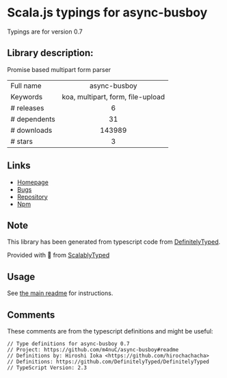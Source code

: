 
# Scala.js typings for async-busboy

Typings are for version 0.7

## Library description:
Promise based multipart form parser

|                    |                 |
| ------------------ | :-------------: |
| Full name          | async-busboy |
| Keywords           | koa, multipart, form, file-upload |
| # releases         | 6 |
| # dependents       | 31 |
| # downloads        | 143989 |
| # stars            | 3 |

## Links
- [Homepage](https://github.com/m4nuC/async-busboy#readme)
- [Bugs](https://github.com/m4nuC/async-busboy/issues)
- [Repository](https://github.com/m4nuC/async-busboy)
- [Npm](https://www.npmjs.com/package/async-busboy)
    


## Note
This library has been generated from typescript code from [DefinitelyTyped](https://definitelytyped.org).

Provided with :purple_heart: from [ScalablyTyped](https://github.com/oyvindberg/ScalablyTyped)

## Usage
See [the main readme](../../readme.md) for instructions.

## Comments

These comments are from the typescript definitions and might be useful:
```
// Type definitions for async-busboy 0.7
// Project: https://github.com/m4nuC/async-busboy#readme
// Definitions by: Hiroshi Ioka <https://github.com/hirochachacha>
// Definitions: https://github.com/DefinitelyTyped/DefinitelyTyped
// TypeScript Version: 2.3

```

